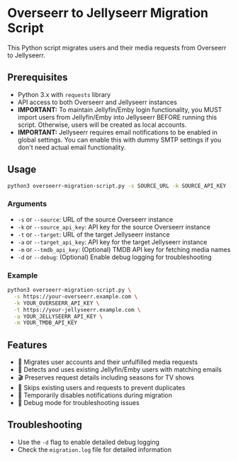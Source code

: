# Overseerr to Jellyseerr Migration Script

This Python script migrates users and their media requests from Overseerr to Jellyseerr.

## Prerequisites
- Python 3.x with `requests` library
- API access to both Overseerr and Jellyseerr instances
- **IMPORTANT:** To maintain Jellyfin/Emby login functionality, you MUST import users from Jellyfin/Emby into Jellyseerr BEFORE running this script. Otherwise, users will be created as local accounts.
- **IMPORTANT:** Jellyseerr requires email notifications to be enabled in global settings. You can enable this with dummy SMTP settings if you don't need actual email functionality.

## Usage
```bash
python3 overseerr-migration-script.py -s SOURCE_URL -k SOURCE_API_KEY -t TARGET_URL -a TARGET_API_KEY [-m TMDB_API_KEY] [-d]
```

### Arguments
- `-s` or `--source`: URL of the source Overseerr instance
- `-k` or `--source_api_key`: API key for the source Overseerr instance
- `-t` or `--target`: URL of the target Jellyseerr instance
- `-a` or `--target_api_key`: API key for the target Jellyseerr instance
- `-m` or `--tmdb_api_key`: (Optional) TMDB API key for fetching media names
- `-d` or `--debug`: (Optional) Enable debug logging for troubleshooting

### Example
```bash
python3 overseerr-migration-script.py \
  -s https://your-overseerr.example.com \
  -k YOUR_OVERSEERR_API_KEY \
  -t https://your-jellyseerr.example.com \
  -a YOUR_JELLYSEERR_API_KEY \
  -m YOUR_TMDB_API_KEY
```

## Features
- 👥 Migrates user accounts and their unfulfilled media requests
- 🔄 Detects and uses existing Jellyfin/Emby users with matching emails
- 🎬 Preserves request details including seasons for TV shows
- 🚫 Skips existing users and requests to prevent duplicates
- 📧 Temporarily disables notifications during migration
- 🐞 Debug mode for troubleshooting issues

## Troubleshooting
- Use the `-d` flag to enable detailed debug logging
- Check the `migration.log` file for detailed information
